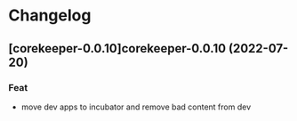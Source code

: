 # Changelog


## [corekeeper-0.0.10]corekeeper-0.0.10 (2022-07-20)

### Feat

- move dev apps to incubator and remove bad content from dev

